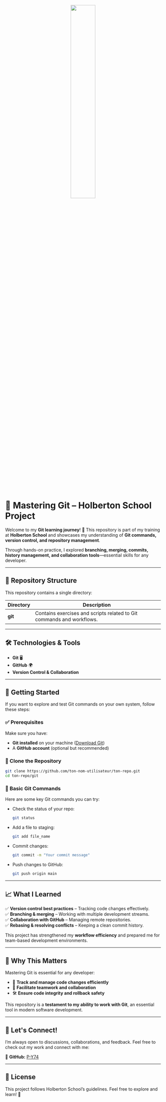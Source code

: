 <p align="center">
   <img src="https://github.com/user-attachments/assets/7d564981-cb81-43e7-819a-25ffcfc5bd72" width=40% height=40%/>
</p>

# 🚀 Mastering Git – Holberton School Project  

Welcome to my **Git learning journey**! 🎯 This repository is part of my training at **Holberton School** and showcases my understanding of **Git commands, version control, and repository management**.  

Through hands-on practice, I explored **branching, merging, commits, history management, and collaboration tools**—essential skills for any developer.  

---

## 📂 Repository Structure  

This repository contains a single directory:  

| Directory | Description |
|-----------|------------|
| **git** | Contains exercises and scripts related to Git commands and workflows. |

---

## 🛠️ Technologies & Tools  

- **Git** 🖥️  
- **GitHub** 🌍  
- **Version Control & Collaboration**  

---

## 🚀 Getting Started  

If you want to explore and test Git commands on your own system, follow these steps:  

### ✅ Prerequisites  
Make sure you have:  
- **Git installed** on your machine ([Download Git](https://git-scm.com/downloads))  
- A **GitHub account** (optional but recommended)  

### 🔗 Clone the Repository  
```sh
git clone https://github.com/ton-nom-utilisateur/ton-repo.git
cd ton-repo/git
```

### 🔄 Basic Git Commands  
Here are some key Git commands you can try:

- Check the status of your repo:  
  ```sh
  git status
  ```

- Add a file to staging:  
  ```sh
  git add file_name
  ```

- Commit changes:  
  ```sh
  git commit -m "Your commit message"
  ```

- Push changes to GitHub:  
  ```sh
  git push origin main
  ```

---

## 📈 What I Learned  

✅ **Version control best practices** – Tracking code changes effectively.  
✅ **Branching & merging** – Working with multiple development streams.  
✅ **Collaboration with GitHub** – Managing remote repositories.  
✅ **Rebasing & resolving conflicts** – Keeping a clean commit history.  

This project has strengthened my **workflow efficiency** and prepared me for team-based development environments.  

---

## 🎯 Why This Matters  

Mastering Git is essential for any developer:  
- 🔄 **Track and manage code changes efficiently**  
- 🤝 **Facilitate teamwork and collaboration**  
- 🛠 **Ensure code integrity and rollback safety**  

This repository is a **testament to my ability to work with Git**, an essential tool in modern software development.  

---

## 🤝 Let's Connect!  

I’m always open to discussions, collaborations, and feedback. Feel free to check out my work and connect with me:  

🔗 **GitHub:** [P-Y74](https://github.com/P-Y74)  

---

## 📜 License  

This project follows Holberton School’s guidelines. Feel free to explore and learn! 🚀  

